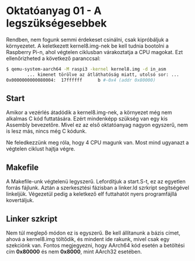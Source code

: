 Oktatóanyag 01 - A legszükségesebbek
====================================

Rendben, nem fogunk semmi érdekeset csinálni, csak kipróbáljuk a környezetet. A keletkezett kernel8.img-nek
be kell tudnia bootolni a Raspberry Pi-n, ahol végtelen ciklusban várakoztatja a CPU magokat. Ezt ellenőrizheted a
következő paranccsal:

```sh
$ qemu-system-aarch64 -M raspi3 -kernel kernel8.img -d in_asm
        ... kimenet törölve az átláthatóság miatt, utolsó sor: ...
0x0000000000080004:  17ffffff      b #-0x4 (addr 0x80000)
```

Start
-----

Amikor a vezérlés átadódik a kernel8.img-nek, a környezet még nem alkalmas C kód futtatására. Ezért mindenképp
szükség van egy kis Assembly bevezetőre. Mivel ez az első oktatóanyag nagyon egyszerű, nem is lesz más, nincs
még C kódunk.

Ne feledkezzünk meg róla, hogy 4 CPU magunk van. Most mind ugyanazt a végtelen ciklust hajtja végre.


Makefile
--------

A Makefile-unk végtelenü legyszerű. Lefordítjuk a start.S-t, ez az egyetlen forrás fájlunk. Aztán a szerkesztési
fázisban a linker.ld szrkript segítségével linkeljük. Végezetül pedig a keletkező elf futtahatót nyers programfájllá
kovertáljuk.

Linker szkript
--------------

Nem túl meglepő módon ez is egyszerű. Be kell állítanunk a bázis címet, ahová a kernel8.img töltődik, és mindent
ide rakunk, mivel csak egy szekciónk van. Fontos megjegyezni, hogy AArch64 kód esetén a betöltési cím **0x80000**
és nem **0x8000**, mint AArch32 esetében.

